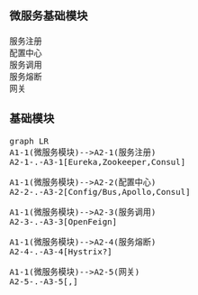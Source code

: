 <span  style="font-family: Simsun,serif; font-size: 17px; ">

### 微服务基础模块

~~~
服务注册
配置中心
服务调用
服务熔断
网关
~~~

### 基础模块

```mermaid
graph LR
A1-1(微服务模块)-->A2-1(服务注册)
A2-1-.-A3-1[Eureka,Zookeeper,Consul]

A1-1(微服务模块)-->A2-2(配置中心)
A2-2-.-A3-2[Config/Bus,Apollo,Consul]

A1-1(微服务模块)-->A2-3(服务调用)
A2-3-.-A3-3[OpenFeign]

A1-1(微服务模块)-->A2-4(服务熔断)
A2-4-.-A3-4[Hystrix?]

A1-1(微服务模块)-->A2-5(网关)
A2-5-.-A3-5[,]


```

</span>
